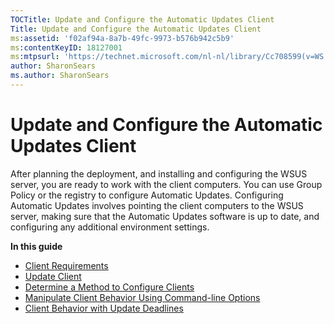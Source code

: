 ```yaml
---
TOCTitle: Update and Configure the Automatic Updates Client
Title: Update and Configure the Automatic Updates Client
ms:assetid: 'f02af94a-8a7b-49fc-9973-b576b942c5b9'
ms:contentKeyID: 18127001
ms:mtpsurl: 'https://technet.microsoft.com/nl-nl/library/Cc708599(v=WS.10)'
author: SharonSears
ms.author: SharonSears
---
```


Update and Configure the Automatic Updates Client
=================================================

After planning the deployment, and installing and configuring the WSUS server, you are ready to work with the client computers. You can use Group Policy or the registry to configure Automatic Updates. Configuring Automatic Updates involves pointing the client computers to the WSUS server, making sure that the Automatic Updates software is up to date, and configuring any additional environment settings.

**In this guide**

-   [Client Requirements](https://technet.microsoft.com/fcdd1a2c-8a30-46f8-a616-5c5f4f34cc23)
-   [Update Client](https://technet.microsoft.com/10d1654b-cc12-48a1-a913-aa8e8eebd743)
-   [Determine a Method to Configure Clients](https://technet.microsoft.com/a6c7fdf1-2256-4436-90f7-7111ba60d95d)
-   [Manipulate Client Behavior Using Command-line Options](https://technet.microsoft.com/c518f079-b877-4832-9aeb-d42ed397ca1e)
-   [Client Behavior with Update Deadlines](https://technet.microsoft.com/d0a7ccc7-400f-4f82-9bf4-8cb6521d724d)

